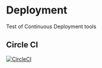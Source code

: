 # Deployment
Test of Continuous Deployment tools

## Circle CI

[![CircleCI](https://circleci.com/gh/andrewdmay/Deployment.svg?style=svg)](https://circleci.com/gh/andrewdmay/Deployment)
